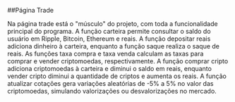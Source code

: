 ##Página Trade

Na página trade está o "músculo" do projeto, com toda a funcionalidade principal do programa. A função carteira permite consultar o saldo do usuário em Ripple, Bitcoin, Ethereum e reais. A função depositar reais adiciona dinheiro à carteira, enquanto a função saque realiza o saque de reais. As funções taxa compra e taxa venda calculam as taxas para comprar e vender criptomoedas, respectivamente. A função comprar cripto adiciona criptomoedas à carteira e diminui o saldo em reais, enquanto vender cripto diminui a quantidade de criptos e aumenta os reais. A função atualizar cotações gera variações aleatórias de -5% a 5% no valor das criptomoedas, simulando valorizações ou desvalorizações no mercado.
